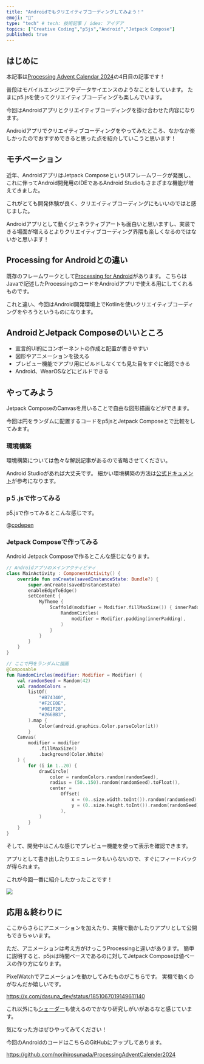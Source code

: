 ```yaml
---
title: "Androidでもクリエイティブコーディングしてみよう！"
emoji: "🎉"
type: "tech" # tech: 技術記事 / idea: アイデア
topics: ["Creative Coding","p5js","Android","Jetpack Compose"]
published: true
---
```


## はじめに

本記事は[Processing Advent Calendar 2024](https://adventar.org/calendars/9929)の4日目の記事です！

普段はモバイルエンジニアやデータサイエンスのようなことをしています。
たまにp5.jsを使ってクリエイティブコーディングも楽しんでいます。

今回はAndroidアプリとクリエイティブコーディングを掛け合わせた内容になります。

Androidアプリでクリエイティブコーディングをやってみたところ、なかなか楽しかったのでおすすめできると思った点を紹介していこうと思います！

## モチベーション

近年、AndroidアプリはJetpack ComposeというUIフレームワークが発展し、これに伴ってAndroid開発用のIDEであるAndroid Studioもさまざまな機能が増えてきました。

これがとても開発体験が良く、クリエイティブコーディングにもいいのではと感じました。

Androidアプリとして動くジェネラティブアートも面白いと思いますし、実装できる場面が増えるとよりクリエイティブコーディング界隈も楽しくなるのではないかと思います！

## Processing for Androidとの違い

既存のフレームワークとして[Processing for Android](https://android.processing.org/)があります。
こちらはJavaで記述したProcessingのコードをAndroidアプリで使える用にしてくれるものです。

これと違い、今回はAndroid開発環境上でKotlinを使いクリエイティブコーディングをやろうというものになります。

## AndroidとJetpack Composeのいいところ

- 宣言的UI的にコンポーネントの作成と配置が書きやすい
- 図形やアニメーションを扱える
- プレビュー機能でアプリ用にビルドしなくても見た目をすぐに確認できる
- Android、WearOSなどにビルドできる

## やってみよう

Jetpack ComposeのCanvasを用いることで自由な図形描画などができます。

今回は円をランダムに配置するコードをp5jsとJetpack Composeとで比較をしてみます。

### 環境構築

環境構築については色々な解説記事があるので省略させてください。

Android Studioがあれば大丈夫です。
細かい環境構築の方法は[公式ドキュメント](https://developer.android.com/studio)が参考になります。

### p５.jsで作ってみる

p5.jsで作ってみるとこんな感じです。

@[codepen](https://codepen.io/norihirosunada/pen/JjBGVBz?editors=0010)

### Jetpack Composeで作ってみる

Android Jetpack Composeで作るとこんな感じになります。

```Kotlin
// Androidアプリのメインアクティビティ
class MainActivity : ComponentActivity() {
    override fun onCreate(savedInstanceState: Bundle?) {
        super.onCreate(savedInstanceState)
        enableEdgeToEdge()
        setContent {
            MyTheme {
                Scaffold(modifier = Modifier.fillMaxSize()) { innerPadding ->
                    RandomCircles(
                        modifier = Modifier.padding(innerPadding),
                    )
                }
            }
        }
    }
}

// ここで円をランダムに描画
@Composable
fun RandomCircles(modifier: Modifier = Modifier) {
    val randomSeed = Random(42)
    val randomColors =
        listOf(
            "#B74340",
            "#F2CE0E",
            "#0E1F28",
            "#266BB3",
        ).map {
            Color(android.graphics.Color.parseColor(it))
        }
    Canvas(
        modifier = modifier
            .fillMaxSize()
            .background(Color.White)
    ) {
        for (i in 1..20) {
            drawCircle(
                color = randomColors.random(randomSeed),
                radius = (50..150).random(randomSeed).toFloat(),
                center =
                    Offset(
                        x = (0..size.width.toInt()).random(randomSeed).toFloat(),
                        y = (0..size.height.toInt()).random(randomSeed).toFloat(),
                    ),
            )
        }
    }
}
```

そして、開発中はこんな感じでプレビュー機能を使って表示を確認できます。

アプリとして書き出したりエミュレータもいらないので、すぐにフィードバックが得られます。

これが今回一番に紹介したかったことです！

![](https://storage.googleapis.com/zenn-user-upload/562ed27ceac6-20241224.png)

## 応用＆終わりに

ここからさらにアニメーションを加えたり、実機で動かしたりアプリとして公開もできちゃいます。

ただ、アニメーションは考え方がけっこうProcessingと違いがあります。
簡単に説明すると、p5jsは時間ベースであるのに対してJetpack Composeは値ベースの作り方になります。

PixelWatchでアニメーションを動かしてみたものがこちらです。
実機で動くのがなんだか嬉しいです。

https://x.com/dasuna_dev/status/1851067019149611140


これ以外にも[シェーダー](https://developer.android.com/develop/ui/compose/graphics/draw/brush?hl=ja#agsl-runtimeshader)も使えるのでかなり研究しがいがあるなと感じています。

気になった方はぜひやってみてください！

今回のAndroidのコードはこちらのGitHubにアップしてあります。

https://github.com/norihirosunada/ProcessingAdventCalender2024

